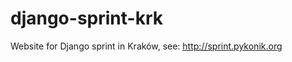 django-sprint-krk
=================

Website for Django sprint in Kraków, see: http://sprint.pykonik.org
